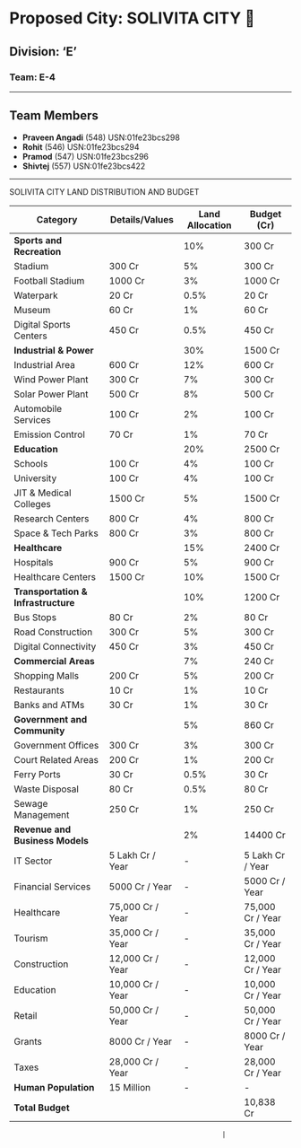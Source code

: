 # Proposed City: **SOLIVITA CITY** 🌆

## Division: **‘E’**
### Team: **E-4**
---

## Team Members
- **Praveen Angadi** (548)  USN:01fe23bcs298
- **Rohit** (546)           USN:01fe23bcs294
- **Pramod** (547)          USN:01fe23bcs296
- **Shivtej** (557)         USN:01fe23bcs422

---
SOLIVITA CITY LAND DISTRIBUTION AND BUDGET

| **Category**                     | **Details/Values**                              | **Land Allocation**  | **Budget (Cr)** |
|-----------------------------------|------------------------------------------------|----------------------|-----------------|
| **Sports and Recreation**         |                                                | 10%                  | 300 Cr          |
| Stadium                           | 300 Cr                                         | 5%                   | 300 Cr          |
| Football Stadium                  | 1000 Cr                                        | 3%                   | 1000 Cr         |
| Waterpark                         | 20 Cr                                          | 0.5%                 | 20 Cr           |
| Museum                            | 60 Cr                                          | 1%                   | 60 Cr           |
| Digital Sports Centers            | 450 Cr                                         | 0.5%                 | 450 Cr          |
| **Industrial & Power**            |                                                | 30%                  | 1500 Cr         |
| Industrial Area                   | 600 Cr                                         | 12%                  | 600 Cr          |
| Wind Power Plant                  | 300 Cr                                         | 7%                   | 300 Cr          |
| Solar Power Plant                 | 500 Cr                                         | 8%                   | 500 Cr          |
| Automobile Services               | 100 Cr                                         | 2%                   | 100 Cr          |
| Emission Control                  | 70 Cr                                          | 1%                   | 70 Cr           |
| **Education**                     |                                                | 20%                  | 2500 Cr         |
| Schools                           | 100 Cr                                         | 4%                   | 100 Cr          |
| University                        | 100 Cr                                         | 4%                   | 100 Cr          |
| JIT & Medical Colleges            | 1500 Cr                                        | 5%                   | 1500 Cr         |
| Research Centers                  | 800 Cr                                         | 4%                   | 800 Cr          |
| Space & Tech Parks                | 800 Cr                                         | 3%                   | 800 Cr          |
| **Healthcare**                    |                                                | 15%                  | 2400 Cr         |
| Hospitals                         | 900 Cr                                         | 5%                   | 900 Cr          |
| Healthcare Centers                | 1500 Cr                                        | 10%                  | 1500 Cr         |
| **Transportation & Infrastructure**|                                                | 10%                  | 1200 Cr         |
| Bus Stops                         | 80 Cr                                          | 2%                   | 80 Cr           |
| Road Construction                 | 300 Cr                                         | 5%                   | 300 Cr          |
| Digital Connectivity              | 450 Cr                                         | 3%                   | 450 Cr          |
| **Commercial Areas**              |                                                | 7%                   | 240 Cr          |
| Shopping Malls                    | 200 Cr                                         | 5%                   | 200 Cr          |
| Restaurants                       | 10 Cr                                          | 1%                   | 10 Cr           |
| Banks and ATMs                    | 30 Cr                                          | 1%                   | 30 Cr           |
| **Government and Community**      |                                                | 5%                   | 860 Cr          |
| Government Offices                | 300 Cr                                         | 3%                   | 300 Cr          |
| Court Related Areas               | 200 Cr                                         | 1%                   | 200 Cr          |
| Ferry Ports                       | 30 Cr                                          | 0.5%                 | 30 Cr           |
| Waste Disposal                    | 80 Cr                                          | 0.5%                 | 80 Cr           |
| Sewage Management                 | 250 Cr                                         | 1%                   | 250 Cr          |
| **Revenue and Business Models**   |                                                | 2%                   | 14400 Cr        |
| IT Sector                         | 5 Lakh Cr / Year                               | -                    | 5 Lakh Cr / Year|
| Financial Services                | 5000 Cr / Year                                 | -                    | 5000 Cr / Year  |
| Healthcare                        | 75,000 Cr / Year                               | -                    | 75,000 Cr / Year|
| Tourism                           | 35,000 Cr / Year                               | -                    | 35,000 Cr / Year|
| Construction                      | 12,000 Cr / Year                               | -                    | 12,000 Cr / Year|
| Education                         | 10,000 Cr / Year                               | -                    | 10,000 Cr / Year|
| Retail                            | 50,000 Cr / Year                               | -                    | 50,000 Cr / Year|
| Grants                            | 8000 Cr / Year                                 | -                    | 8000 Cr / Year  |
| Taxes                             | 28,000 Cr / Year                               | -                    | 28,000 Cr / Year|
| **Human Population**              | 15 Million                                     | -                    | -               |
| **Total Budget**                  |                                                |                      | 10,838 Cr       |


                                                         |



